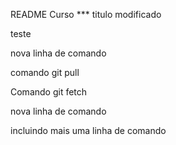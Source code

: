 README
Curso ***
titulo modificado       

teste

nova linha de comando

comando git pull

Comando git fetch

nova linha de comando

incluindo mais uma linha de comando

